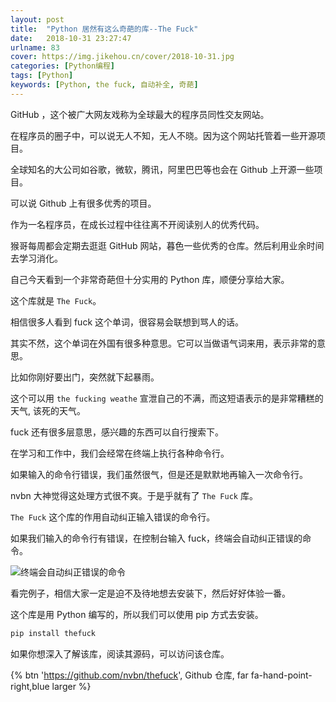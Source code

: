 ```yaml
---
layout: post
title:  "Python 居然有这么奇葩的库--The Fuck"
date:   2018-10-31 23:27:47
urlname: 83
cover: https://img.jikehou.cn/cover/2018-10-31.jpg
categories: [Python编程]
tags: [Python]
keywords: [Python, the fuck, 自动补全, 奇葩]
---
```

GitHub ，这个被广大网友戏称为全球最大的程序员同性交友网站。

在程序员的圈子中，可以说无人不知，无人不晓。因为这个网站托管着一些开源项目。

全球知名的大公司如谷歌，微软，腾讯，阿里巴巴等也会在 Github 上开源一些项目。

可以说 Github 上有很多优秀的项目。

作为一名程序员，在成长过程中往往离不开阅读别人的优秀代码。

猴哥每周都会定期去逛逛 GitHub 网站，暮色一些优秀的仓库。然后利用业余时间去学习消化。

自己今天看到一个非常奇葩但十分实用的 Python 库，顺便分享给大家。

这个库就是 `The Fuck`。
<!-- more -->
相信很多人看到 fuck 这个单词，很容易会联想到骂人的话。

其实不然，这个单词在外国有很多种意思。它可以当做语气词来用，表示非常的意思。

比如你刚好要出门，突然就下起暴雨。

这个可以用 `the fucking weathe` 宣泄自己的不满，而这短语表示的是非常糟糕的天气, 该死的天气。

fuck 还有很多层意思，感兴趣的东西可以自行搜索下。

在学习和工作中，我们会经常在终端上执行各种命令行。

如果输入的命令行错误，我们虽然很气，但是还是默默地再输入一次命令行。

nvbn 大神觉得这处理方式很不爽。于是乎就有了 `The Fuck` 库。

`The Fuck` 这个库的作用自动纠正输入错误的命令行。

如果我们输入的命令行有错误，在控制台输入 fuck，终端会自动纠正错误的命令。

![终端会自动纠正错误的命令](https://img.jikehou.cn/img/20181031_1.gif)

看完例子，相信大家一定是迫不及待地想去安装下，然后好好体验一番。

这个库是用 Python 编写的，所以我们可以使用 pip 方式去安装。

```Python
pip install thefuck
```

如果你想深入了解该库，阅读其源码，可以访问该仓库。

{% btn 'https://github.com/nvbn/thefuck', Github 仓库, far fa-hand-point-right,blue larger %}

